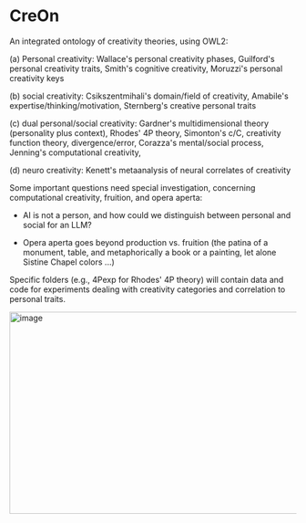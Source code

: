 # CreOn
An integrated ontology of creativity theories, using OWL2:

(a) Personal creativity:
Wallace's personal creativity phases,
Guilford's personal creativity traits,
Smith's cognitive creativity,
Moruzzi's personal creativity keys

(b) social creativity:
Csikszentmihali's domain/field of creativity,
Amabile's expertise/thinking/motivation,
Sternberg's creative personal traits

(c) dual personal/social creativity:
Gardner's multidimensional theory (personality plus context),
Rhodes' 4P theory,
Simonton's c/C, creativity function theory, divergence/error,
Corazza's mental/social process,
Jenning's computational creativity,

(d) neuro creativity:
Kenett's metaanalysis of neural correlates of creativity

Some important questions need special investigation, concerning computational creativity, fruition, and opera aperta:

- AI is not a person, and how could we distinguish between personal and social for an LLM?

- Opera aperta goes beyond production vs. fruition (the patina of a monument, table, and metaphorically a book or a painting, let alone Sistine Chapel colors ...)

Specific folders (e.g., 4Pexp for Rhodes' 4P theory) will contain data and code for experiments dealing with creativity categories and correlation to personal traits.

<img width="714" height="354" alt="image" src="https://github.com/user-attachments/assets/d4843871-2110-4757-a673-3f6b91b2e587" />



